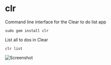 # clr

Command line interface for the Clear to do list app

    sudo gem install clr

List all to dos in Clear 

    clr list

![Screenshot](http://i.imgur.com/jsxzGXf.png)
